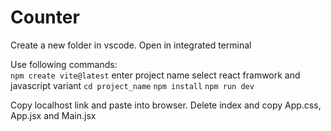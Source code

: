 # Counter

 Create a new folder in vscode.
 Open in integrated terminal
 
 Use following commands:  
`npm create vite@latest`
enter project name
select react framwork and javascript variant
`cd project_name` 
`npm install`
`npm run dev`

Copy localhost link and paste into browser.
Delete index and copy App.css, App.jsx and Main.jsx
